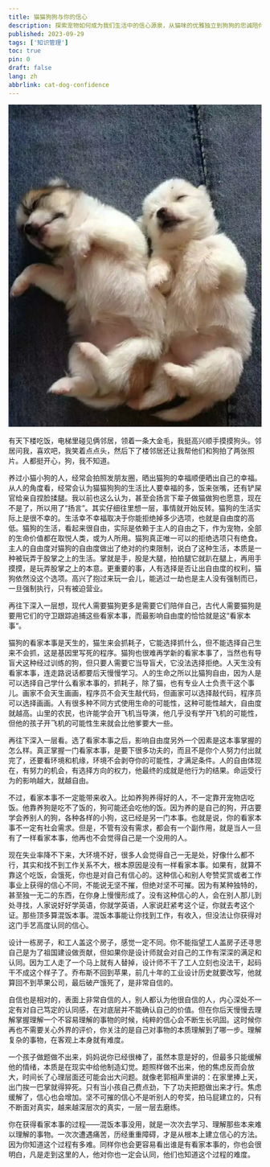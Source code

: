 ```yaml
---
title: 猫猫狗狗与你的信心
description: 探索宠物如何成为我们生活中的信心源泉，从猫咪的优雅独立到狗狗的忠诚陪伴，发现这些小生命带给我们的力量与治愈。
published: 2023-09-29
tags: ['知识管理']
toc: true
pin: 0
draft: false
lang: zh
abbrlink: cat-dog-confidence
---
```


![2012 年暑假从老家带回来的两只小土狗，非常可爱，左边叫虎头右边叫点点](./_images/猫猫狗狗与你的信心-1754565961087.webp)

有天下楼吃饭，电梯里碰见俩邻居，领着一条大金毛，我挺高兴顺手摸摸狗头。邻居问我，喜欢吧，我笑着点点头，然后下了楼邻居还让我帮他们和狗拍了两张照片。人都挺开心，狗，我不知道。

养过小猫小狗的人，经常会拍照发朋友圈，晒出猫狗的幸福顺便晒出自己的幸福。从人的角度看，经常会认为猫猫狗狗的生活比人要幸福的多，饭来张嘴，还有铲屎官给亲自捏脸揉腿。我以前也这么认为，甚至会扬言下辈子做猫做狗也愿意，现在不是了，所以用了“扬言”。其实仔细往里想一层，事情就开始反转。猫狗的生活实际上是很不幸的。生活幸不幸福取决于你能拒绝掉多少选项，也就是自由度的高低。猫狗的生活，看起来很自由，实际是依赖于主人的自由之下，作为宠物，全部的生命价值都在取悦人类，或为人所用。猫狗真正唯一可以的拒绝选项只有绝食。主人的自由度对猫狗的自由度做出了绝对的约束限制，说白了这种生活，本质是一种被玩弄于股掌之上的生活。掌就是手，股是大腿，拍拍腿它就趴在腿上，再用手摸摸，是玩弄股掌之上的本意。更重要的事，人有选择是否让出自由度的权利，猫狗依然没这个选项。高兴了抱过来玩一会儿，能逃过一劫也是主人没有强制而已，一旦强制执行，只有被迫营业。

再往下深入一层想，现代人需要猫狗更多是需要它们陪伴自己，古代人需要猫狗是要用它们的守卫跟踪追捕这些看家本事，而最影响自由度的恰恰就是这“看家本事“。

猫狗的看家本事是天生的，猫生来会抓耗子，它能选择抓什么，但不能选择自己生来不会抓，这是基因里写死的程序。猫狗也很难再学新的看家本事了，当然也有导盲犬这种经过训练的狗，但只要人需要它当导盲犬，它没法选择拒绝。人天生没有看家本事，连走路说话都要后天慢慢学习。人的生命之所以比猫狗自由，因为人是可以选择自己学什么看家本事的，抓耗子，除了猫，也有专业人士负责干这个事儿。画家不会天生画画，程序员不会天生敲代码，但画家可以选择敲代码，程序员可以选择画画。人有很多种不同方式使用生命的可能性，这种可能性越大，自由度就越高。山里的农民，也许能学会开飞机当导演，他几乎没有学开飞机的可能性，但他的孩子开飞机的可能性生来就会比他爹要大一些。

再往下深入一层看。选了看家本事之后，影响自由度另外一个因素是这本事掌握的怎么样。真正掌握一门看家本事，是要下很多功夫的，而且不是你个人努力付出就完了，还要看环境和机缘，环境不会剥夺你的可能性，才满足条件。人的自由体现在，有努力的机会，有选择方向的权力，他最终的成就是他行为的结果。命运受行为的影响越大，就越自由。

不过，看家本事不一定能带来收入。比如养狗养得好的人，不一定靠开宠物店吃饭。他靠养狗是吃不了饭的，狗可能还会吃他的饭。因为养的是自己的狗，开店要学会养别人的狗，各种各样的小狗，这已经是另一门本事。也就是说，你的看家本事不一定有社会需求。但是，不管有没有需求，都会有一个副作用，就是当人一旦有了一样看家本事，他再也不会觉得自己是一个没用的人。

现在失业率降不下来，大环境不好，很多人会觉得自己一无是处，好像什么都不行，其实和找不到工作关系不大，根本原因是没有一样看家本事。如果有，就算不靠这个吃饭，会饿死，你也是对自己有信心的。这种信心和别人夸赞奖赏或者工作事业上获得的信心不同，不能说无坚不摧，但绝对坚不可摧。因为有某种独特的，甚至独一无二的东西，在你身上慢慢形成了。没有这种信心的人，会在别人那儿到处寻找，人家说好好学英语，你就学英语，人家说赶紧考这个证，你就去考这个证。那些顶多算混饭本事。混饭本事能让你找到工作，有收入，但没法让你获得对这门手艺高度认同的信心。

设计一栋房子，和工人盖这个房子，感觉一定不同。你不能指望工人盖房子还寻思自己是为了祖国建设做贡献，但如果你是设计师就会对自己的工作有深深的满足和认同。因为工人走了一个马上就有人替掉，设计师不干了工人立刻也没法干，起码干不成这个样子了。乔布斯不回到苹果，前几十年的工业设计历史就要改写，他就算回不到苹果公司，最后破产饿死了，是非常自信的。

自信也是相对的，表面上非常自信的人，别人都认为他很自信的人，内心深处不一定有对自己笃定的认同感，在对底层并不能确认自己的价值。但在你后天慢慢去理解掌握理解一个不容易理解的事物的时候，纯粹的信心会不断生长巩固。这时候你再也不需要关心外界的评价，你关注的是自己对事物的本质理解到了哪一步。理解复杂的事物，在客观上本身就有难度。

一个孩子做题做不出来，妈妈说你已经很棒了，虽然本意是好的，但最多只能缓解他的情绪，本质是在现实中给他制造幻觉。题照样做不出来，他的焦虑反而会放大，时间长了心理层面还可能会出大问题。就像老郭相声里讲的：在家里捧上天，出门挨一巴掌就得猝死。只有当小孩自己费点劲，下了功夫把题做出来才行。焦虑缓解了，信心也会增加。坚不可摧的信心不是听别人的夸奖，拍马屁建立的，只有不断面对真实，越来越深层次的真实，一层一层去磨练。

你在获得看家本事的过程——混饭本事没用，就是一次次去学习、理解那些本来难以理解的事物。一次次遭遇痛苦，历经重重障碍，才是从根本上建立信心的方法。因为你知道这个过程有多难。同样你也会更容易看出谁是有看家本事的，你也会很明白，凡是走到这里的人，他对你也一定会认同，他们也知道这个过程的难度。